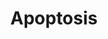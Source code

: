 ---
annotations:
- type: Pathway Ontology
  value: regulatory pathway
authors:
- MaintBot
- Khanspers
- Egonw
- Christine Chichester
- Mkutmon
description: Apoptosis is a distinct form of cell death that is functionally and morphologically
  different from necrosis. Nuclear chromatin condensation, cytoplasmic shrinking,
  dilated endoplasmic reticulum, and membrane blebbing characterize apoptosis in general.
  Mitochondria remain morphologically unchanged. In 1972 Kerr et al introduced the
  concept of apoptosis as a distinct form of "cell-death", and the mechanisms of various
  apoptotic pathways are still being revealed today.
last-edited: 2018-01-19
organisms:
- Gallus gallus
redirect_from:
- /index.php/Pathway:WP787
- /instance/WP787
schema-jsonld:
- '@context': https://schema.org/
  '@id': https://wikipathways.github.io/pathways/WP787.html
  '@type': Dataset
  creator:
    '@type': Organization
    name: WikiPathways
  description: Apoptosis is a distinct form of cell death that is functionally and
    morphologically different from necrosis. Nuclear chromatin condensation, cytoplasmic
    shrinking, dilated endoplasmic reticulum, and membrane blebbing characterize apoptosis
    in general. Mitochondria remain morphologically unchanged. In 1972 Kerr et al
    introduced the concept of apoptosis as a distinct form of "cell-death", and the
    mechanisms of various apoptotic pathways are still being revealed today.
  keywords:
  - TNFRSF1B
  - IRF7
  - TNFRSF21
  - CRADD
  - HELLS
  - BCL2
  - CASP6
  - BOK
  - IRF4
  - CASP1
  - CAD
  - MAP2K4
  - RIPK1
  - TRAF2
  - IKBKB
  - TRAF1
  - IGF2
  - TNFSF10
  - BNIP3L
  - SCAF11
  - TNFSF6
  - DFFA
  - TRAF3
  - CASP7
  - IRF1
  - BIRC3
  - IGF-I
  - BCL2L11
  - CFLAR
  - TNFRSF10B
  - IRF2
  - CASP9
  - CASP3
  - BIRC2
  - GZMB
  - MCL1
  - BIRC4
  - TP53
  - IGF1R
  - CHUK
  - IKBKG
  - MDM2
  - HRK
  - TP63
  - NFKBIE
  - IRF6
  - BAX
  - BAK1
  - PRF1
  - PMAIP1
  - BAD
  - DIABLO
  - BCL2L2
  - AKT1
  - TNFRSF25
  - MIR29B1
  - IRF3
  - CASP8
  - FAS
  - CASP4
  - PIK3R1
  - TNF
  - NFKBIA
  - RELA
  - NFKB1
  - BBC3
  - APAF1
  - TRADD
  - MIR29B2
  - CASP10
  - LTA
  - NFKBIB
  - FADD
  - BID
  - CDKN2A
  - CASP2
  - MAPK10
  - CYCS
  - MIR29A
  - TNFRSF1A
  - IRF5
  - MAP3K1
  - BCL2L1
  - BIRC5
  - JUN
  - MYC
  - TP73
  license: CC0
  name: Apoptosis
seo: CreativeWork
title: Apoptosis
wpid: WP787
---